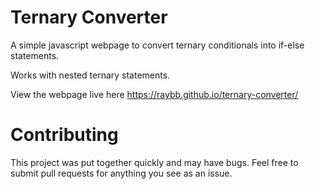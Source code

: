 # Ternary Converter
A simple javascript webpage to convert ternary conditionals into if-else statements.

Works with nested ternary statements.

View the webpage live here https://raybb.github.io/ternary-converter/

# Contributing
This project was put together quickly and may have bugs. Feel free to submit pull requests for anything you see as an issue.
